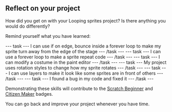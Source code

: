 ## Reflect on your project

How did you get on with your Looping sprites project? Is there anything you would do differently? 

Remind yourself what you have learned:

--- task ---
I can use if on edge, bounce inside a forever loop to make my sprite turn away from the edge of the stage
--- /task ---
--- task ---
I can use a forever loop to make a sprite repeat code 
--- /task ---
--- task ---
I can modify a costume in the paint editor
--- /task ---
--- task ---
My  project uses rotation styles to change how my sprite rotates
--- /task ---
--- task ---
I can use layers to make it look like some sprites are in front of others
--- /task ---
--- task ---
I found a bug in my code and fixed it
--- /task ---

Demonstrating these skills will contribute to the [Scratch Beginner]() and [Citizen Maker]() badges. 

You can go back and improve your project whenever you have time.
